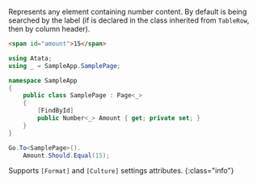 Represents any element containing number content. By default is being searched by the label (if is declared in the class inherited from `TableRow`, then by column header).

```html
<span id="amount">15</span>
```
```cs
using Atata;
using _ = SampleApp.SamplePage;

namespace SampleApp
{
    public class SamplePage : Page<_>
    {
        [FindById]
        public Number<_> Amount { get; private set; }
    }
}
```
```cs
Go.To<SamplePage>().
    Amount.Should.Equal(15);
```

Supports `[Format]` and `[Culture]` settings attributes.
{:class="info"}